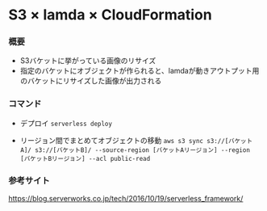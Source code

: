 # S3 × lamda × CloudFormation

### 概要
* S3バケットに挙がっている画像のリサイズ
* 指定のバケットにオブジェクトが作られると、lamdaが動きアウトプット用のバケットにリサイズした画像が出力される

### コマンド
* デプロイ
`serverless deploy`

* リージョン間でまとめてオブジェクトの移動
`aws s3 sync s3://[バケットA]/ s3://[バケットB]/ --source-region [バケットAリージョン] --region [バケットBリージョン] --acl public-read`

### 参考サイト
https://blog.serverworks.co.jp/tech/2016/10/19/serverless_framework/